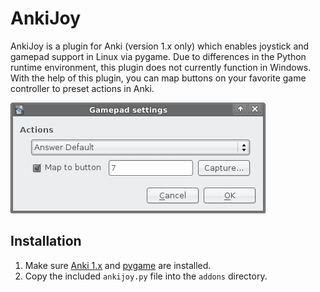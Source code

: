 # AnkiJoy

AnkiJoy is a plugin for Anki (version 1.x only) which enables joystick and gamepad support in Linux via pygame. Due to
differences in the Python runtime environment, this plugin does not currently function in Windows. With the help of this
plugin, you can map buttons on your favorite game controller to preset actions in Anki.

![](img/gamepad.png)

## Installation

1.  Make sure [Anki 1.x](http://ankisrs.net/download/mirror/archive/) and [pygame](http://www.pygame.org/) are installed.
2.  Copy the included `ankijoy.py` file into the `addons` directory.
